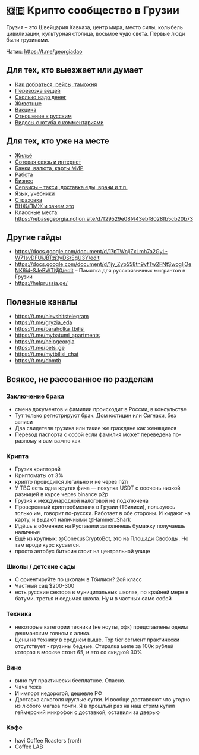 # 🇬🇪 Крипто сообщество в Грузии

Грузия – это Швейцария Кавказа, центр мира, место силы, колыбель цивилизации, культурная столица, восьмое чудо света. Первые люди были грузинами.

Чатик: https://t.me/georgiadao

## Для тех, кто выезжает или думает
* [Как добраться, рейсы, таможня](/fly)
* [Перевозка вещей](/logistics)
* [Сколько надо денег](/budget)
* [Животные](/pets)
* [Вакцина](/covid)
* [Отношение к русским](/attitude)
* [Видосы с ютуба с комментариями](/bloggers)

## Для тех, кто уже на месте
* [Жильё](/flats)
* [Сотовая связь и интернет](/mobile)
* [Банки, валюта, карты МИР](/banks)
* [Работа](/work)
* [Бизнес](/business)
* [Сервисы – такси, доставка еды, врачи и т.п.](/services)
* [Язык, учебники](/tutorials)
* [Страховка](/insurance)
* [ВНЖ/ПМЖ и зачем это](/permits)
* Классные места: https://rebasegeorgia.notion.site/d7f29529e08f443ebf8028fb5cb20b73

## Другие гайды
* https://docs.google.com/document/d/17pTWnljZxLmh7a2GyL-W71svDFUiJBTzj3yDSrEgU3Y/edit
* https://docs.google.com/document/d/1jy_Zyb558tn9vfTw2FNtSwogIjOeNK6i4-SJeBWTNj0/edit – Памятка для русскоязычных мигрантов в Грузии
* https://helprussia.ge/

## Полезные каналы
* https://t.me/nlevshitstelegram
* https://t.me/gryzia_eda
* https://t.me/baraholka_tbilisi
* https://t.me/mybatumi_apartments
* https://t.me/helpgeorgia
* https://t.me/pets_ge
* https://t.me/mytbilisi_chat
* https://t.me/domtb

## Всякое, не рассованное по разделам

### Заключение брака
* смена документов и фамилии происходит в России, в консульстве
* Тут только регистрируют брак. Дом юстиции или Сигнахи, без записи
* Два свидетеля грузина или такие же граждане как женящиеся
* Перевод паспорта с собой если фамилия может переведена по-разному и вам важно как

### Крипта
* Грузия крипторай
* Криптоматы от 3%
* крипто проводится легально и не через п2п
* У TBC есть одна крутая фича — покупка USDT с ооочень низкой разницей в курсе через binance p2p
* Грузия к международной налоговой не подключена 
* Проверенный криптообменник в Грузии (Тбилиси), пользуюсь только им, говорит по-русски. Работает в обе стороны. И кидают на карту, и выдают наличными
@Hammer_Shark
* Идёшь в обменник на Руставели заполняешь бумажку получаешь наличные
* Ещё из крупных: @ConexusCryptoBot, это на Площади Свободы. Но там вроде курс кусается.
* просто автобус биткоин стоит на центральной улице

### Школы / детские сады
* С ориентируйте по школам в Тбилиси? 2ой класс
* Частный сад $200-300
* есть русские сектора в муниципальных школах, по крайней мере в батуми. третья и седьмая школа. Ну и в частных само собой

### Техника
* некоторые категории техники (не ноуты, офк) представлены одним дешманским говном с алика.
* Цены на технику в среднем выше. Top tier сегмент практически отсутствует - грузины бедные. Стиралка миле за 100к рублей которая в москве стоит 65, и это со скидкой 30%

### Вино
* вино тут практически бесплатное. Опасно.
* Чача тоже
* И импорт недорогой, дешевле РФ
* Доставка алкоголя круглые сутки. И вообще доставляют что угодно из любого магаза почти. Я в прошлый раз на наш стрим купил геймерский микрофон с доставкой, оставили за дверью

### Кофе
* havi Coffee Roasters (топ!)
* Coffee LAB
